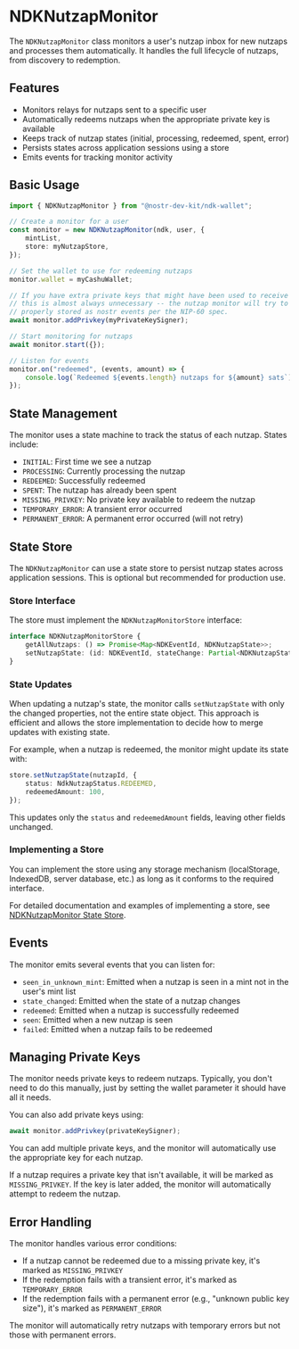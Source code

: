 # NDKNutzapMonitor

The `NDKNutzapMonitor` class monitors a user's nutzap inbox for new nutzaps and processes them automatically. It handles the full lifecycle of nutzaps, from discovery to redemption.

## Features

- Monitors relays for nutzaps sent to a specific user
- Automatically redeems nutzaps when the appropriate private key is available
- Keeps track of nutzap states (initial, processing, redeemed, spent, error)
- Persists states across application sessions using a store
- Emits events for tracking monitor activity

## Basic Usage

```typescript
import { NDKNutzapMonitor } from "@nostr-dev-kit/ndk-wallet";

// Create a monitor for a user
const monitor = new NDKNutzapMonitor(ndk, user, {
    mintList,
    store: myNutzapStore,
});

// Set the wallet to use for redeeming nutzaps
monitor.wallet = myCashuWallet;

// If you have extra private keys that might have been used to receive p2pk-locked keys, you can also add them
// this is almost always unnecessary -- the nutzap monitor will try to do this for you if the private keys are
// properly stored as nostr events per the NIP-60 spec.
await monitor.addPrivkey(myPrivateKeySigner);

// Start monitoring for nutzaps
await monitor.start({});

// Listen for events
monitor.on("redeemed", (events, amount) => {
    console.log(`Redeemed ${events.length} nutzaps for ${amount} sats`);
});
```

## State Management

The monitor uses a state machine to track the status of each nutzap. States include:

- `INITIAL`: First time we see a nutzap
- `PROCESSING`: Currently processing the nutzap
- `REDEEMED`: Successfully redeemed
- `SPENT`: The nutzap has already been spent
- `MISSING_PRIVKEY`: No private key available to redeem the nutzap
- `TEMPORARY_ERROR`: A transient error occurred
- `PERMANENT_ERROR`: A permanent error occurred (will not retry)

## State Store

The `NDKNutzapMonitor` can use a state store to persist nutzap states across application sessions. This is optional but recommended for production use.

### Store Interface

The store must implement the `NDKNutzapMonitorStore` interface:

```typescript
interface NDKNutzapMonitorStore {
    getAllNutzaps: () => Promise<Map<NDKEventId, NDKNutzapState>>;
    setNutzapState: (id: NDKEventId, stateChange: Partial<NDKNutzapState>) => Promise<void>;
}
```

### State Updates

When updating a nutzap's state, the monitor calls `setNutzapState` with only the changed properties, not the entire state object. This approach is efficient and allows the store implementation to decide how to merge updates with existing state.

For example, when a nutzap is redeemed, the monitor might update its state with:

```typescript
store.setNutzapState(nutzapId, {
    status: NdkNutzapStatus.REDEEMED,
    redeemedAmount: 100,
});
```

This updates only the `status` and `redeemedAmount` fields, leaving other fields unchanged.

### Implementing a Store

You can implement the store using any storage mechanism (localStorage, IndexedDB, server database, etc.) as long as it conforms to the required interface.

For detailed documentation and examples of implementing a store, see [NDKNutzapMonitor State Store](./nutzap-monitor-state-store.md).

## Events

The monitor emits several events that you can listen for:

- `seen_in_unknown_mint`: Emitted when a nutzap is seen in a mint not in the user's mint list
- `state_changed`: Emitted when the state of a nutzap changes
- `redeemed`: Emitted when a nutzap is successfully redeemed
- `seen`: Emitted when a new nutzap is seen
- `failed`: Emitted when a nutzap fails to be redeemed

## Managing Private Keys

The monitor needs private keys to redeem nutzaps. Typically, you don't need to do this manually, just by setting the wallet parameter it should have all it needs.

You can also add private keys using:

```typescript
await monitor.addPrivkey(privateKeySigner);
```

You can add multiple private keys, and the monitor will automatically use the appropriate key for each nutzap.

If a nutzap requires a private key that isn't available, it will be marked as `MISSING_PRIVKEY`. If the key is later added, the monitor will automatically attempt to redeem the nutzap.

## Error Handling

The monitor handles various error conditions:

- If a nutzap cannot be redeemed due to a missing private key, it's marked as `MISSING_PRIVKEY`
- If the redemption fails with a transient error, it's marked as `TEMPORARY_ERROR`
- If the redemption fails with a permanent error (e.g., "unknown public key size"), it's marked as `PERMANENT_ERROR`

The monitor will automatically retry nutzaps with temporary errors but not those with permanent errors.
